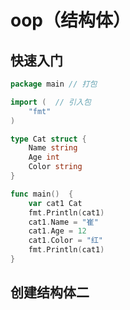 # oop（结构体）

## 快速入门

````go
package main // 打包

import (  // 引入包
	"fmt"
)

type Cat struct {
	Name string
	Age int
	Color string
}

func main()  {
	var cat1 Cat
	fmt.Println(cat1)
	cat1.Name = "崔"
	cat1.Age = 12
	cat1.Color = "红"
	fmt.Println(cat1)
}
````

## 创建结构体二









